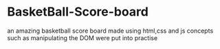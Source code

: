 # BasketBall-Score-board
an amazing basketball score board made using html,css and js concepts such as manipulating the DOM were put into practise
